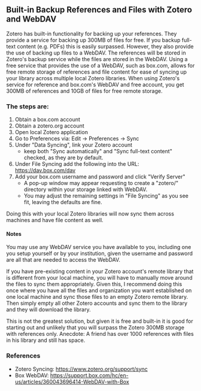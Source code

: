 ##  Built-in Backup References and Files with Zotero and WebDAV
Zotero has built-in functionality for backing up your references.
They provide a service for backing up 300MB of files for free.
If you backup full-text content (e.g. PDFs) this is easily surpassed.
However, they also provide the use of backing up files to a WebDAV.
The references will be stored in Zotero's backup service while the files are stored in the WebDAV.
Using a free service that provides the use of a WebDAV, such as box.com, allows for free remote storage of references and file content for ease of syncing up your library across multiple local Zotero libraries.
When using Zotero's service for reference and box.com's WebDAV and free account, you get 300MB of references and 10GB of files for free remote storage.

### The steps are:
1. Obtain a box.com account
2. Obtain a zotero.org account
3. Open local Zotero application
4. Go to Preferences via: Edit -> Preferences -> Sync
5. Under "Data Syncing", link your Zotero account
    - keep both "Sync automatically" and "Sync full-text content" checked, as they are by default.
6. Under File Syncing add the following into the URL: https://dav.box.com/dav
7. Add your box.com username and password and click "Verify Server"
    - A pop-up window may appear requesting to create a "zotero/" directory within your storage linked with WebDAV.
    - You may adjust the remaining settings in "File Syncing" as you see fit, leaving the defaults are fine.

Doing this with your local Zotero libraries will now sync them across machines and have file content as well.


#### Notes
You may use any WebDAV service you have available to you, including one you setup yourself or by your institution, given the username and password are all that are needed to access the WebDAV.

If you have pre-existing content in your Zotero account's remote library that is different from your local machine, you will have to manually move around the files to sync them appropriately.
Given this, I recommend doing this once where you have all the files and organization you want established on one local machine and sync those files to an empty Zotero remote library.
Then simply empty all other Zotero accounts and sync them to the library and they will download the library.

This is not the greatest solution, but given it is free and built-in it is good for starting out and unlikely that you will surpass the Zotero 300MB storage with references only.
Anecdote: A friend has over 1000 references with files in his library and still has space.

### References
- Zotero Syncing: https://www.zotero.org/support/sync
- Box WebDAV: https://support.box.com/hc/en-us/articles/360043696414-WebDAV-with-Box
